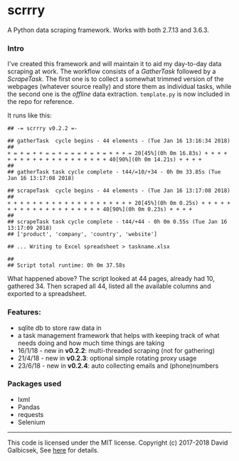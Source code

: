 scrrry
======

A Python data scraping framework. Works with both 2.7.13 and 3.6.3.

### Intro

I've created this framework and will maintain it to aid my day-to-day data scraping at work. The workflow consists of a *GatherTask* followed by a *ScrapeTask*. The first one is to collect a somewhat trimmed version of the webpages (whatever source really) and store them as individual tasks, while the second one is the *offline* data extraction. ```template.py``` is now included in the repo for reference.

It runs like this:

```
## -= scrrry v0.2.2 =- 

## gatherTask  cycle begins - 44 elements - (Tue Jan 16 13:16:34 2018)
##
+ = + = + + = = + = = = + = + = + + + = 20[45%](0h 0m 16.83s) + + + + + + + + + + + + + + + + + + + + 40[90%](0h 0m 14.21s) + + + + 
##
## gatherTask task cycle complete - t44/=10/+34 - 0h 0m 33.85s (Tue Jan 16 13:17:08 2018)

## scrapeTask  cycle begins - 44 elements - (Tue Jan 16 13:17:08 2018)
##
+ + + + + + + + + + + + + + + + + + + + 20[45%](0h 0m 0.25s) + + + + + + + + + + + + + + + + + + + + 40[90%](0h 0m 0.23s) + + + + 
##
## scrapeTask task cycle complete - t44/+44 - 0h 0m 0.55s (Tue Jan 16 13:17:09 2018)
## ['product', 'company', 'country', 'website']

## ... Writing to Excel spreadsheet > taskname.xlsx

##
## Script total runtime: 0h 0m 37.58s
```

What happened above? The script looked at 44 pages, already had 10, gathered 34. Then scraped all 44, listed all the available columns and exported to a spreadsheet.

### Features:
* sqlite db to store raw data in
* a task management framework that helps with keeping track of what needs doing and how much time things are taking
* 16/1/18 - new in **v0.2.2**: multi-threaded scraping (not for gathering)
* 21/4/18 - new in **v0.2.3**: optional simple rotating proxy usage
* 23/6/18 - new in **v0.2.4**: auto collecting emails and (phone)numbers

### Packages used

* lxml
* Pandas
* requests
* Selenium

---
This code is licensed under the MIT license.
Copyright (c) 2017-2018 David Galbicsek,
See [here](https://github.com/DGalbichek/scrrry/blob/master/LICENSE) for details.
